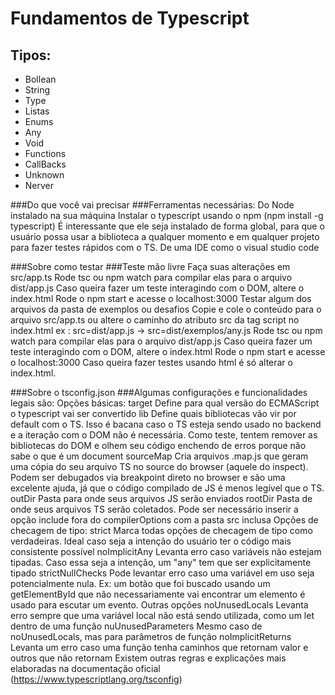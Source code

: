 # Fundamentos de Typescript
## Tipos:
- Bollean
- String
- Type
- Listas
- Enums
- Any
- Void
- Functions
- CallBacks
- Unknown
- Nerver

###Do que você vai precisar
###Ferramentas necessárias:
Do Node instalado na sua máquina
Instalar o typescript usando o npm (npm install -g typescript)
É interessante que ele seja instalado de forma global, para que o usuário possa usar a biblioteca a qualquer momento e em qualquer projeto para fazer testes rápidos com o TS.
De uma IDE como o visual studio code

###Sobre como testar
###Teste mão livre
Faça suas alterações em src/app.ts
Rode tsc ou npm watch para compilar elas para o arquivo dist/app.js
Caso queira fazer um teste interagindo com o DOM, altere o index.html
Rode o npm start e acesse o localhost:3000
Testar algum dos arquivos da pasta de exemplos ou desafios
Copie e cole o conteúdo para o arquivo src/app.ts ou altere o caminho do atributo src da tag script no index.html
ex : src=dist/app.js -> src=dist/exemplos/any.js
Rode tsc ou npm watch para compilar elas para o arquivo dist/app.js
Caso queira fazer um teste interagindo com o DOM, altere o index.html
Rode o npm start e acesse o localhost:3000 Caso queira fazer testes usando html é só alterar o index.html.

###Sobre o tsconfig.json
###Algumas configurações e funcionalidades legais são:
Opções básicas:
target
Define para qual versão do ECMAScript o typescript vai ser convertido
lib
Define quais bibliotecas vão vir por default com o TS. Isso é bacana caso o TS esteja sendo usado no backend e a iteração com o DOM não é necessária. Como teste, tentem remover as bibliotecas do DOM e olhem seu código enchendo de erros porque não sabe o que é um document
sourceMap
Cria arquivos .map.js que geram uma cópia do seu arquivo TS no source do browser (aquele do inspect). Podem ser debugados via breakpoint direto no browser e são uma excelente ajuda, já que o código compilado de JS é menos legível que o TS.
outDir
Pasta para onde seus arquivos JS serão enviados
rootDir
Pasta de onde seus arquivos TS serão coletados. Pode ser necessário inserir a opção include fora do compilerOptions com a pasta src inclusa
Opções de checagem de tipo:
strict
Marca todas opções de checagem de tipo como verdadeiras. Ideal caso seja a intenção do usuário ter o código mais consistente possível
noImplicitAny
Levanta erro caso variáveis não estejam tipadas. Caso essa seja a intenção, um "any" tem que ser explicitamente tipado
strictNullChecks
Pode levantar erro caso uma variável em uso seja potencialmente nula.
Ex: um botão que foi buscado usando um getElementById que não necessariamente vai encontrar um elemento é usado para escutar um evento.
Outras opções
noUnusedLocals
Levanta erro sempre que uma variável local não está sendo utilizada, como um let dentro de uma função
nuUnusedParameters
Mesmo caso de noUnusedLocals, mas para parâmetros de função
noImplicitReturns
Levanta um erro caso uma função tenha caminhos que retornam valor e outros que não retornam
Existem outras regras e explicações mais elaboradas na documentação oficial (https://www.typescriptlang.org/tsconfig)

